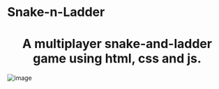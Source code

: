 # Snake-n-Ladder
<h1 align="center">A multiplayer snake-and-ladder game using html, css and js.</h1>

![image](https://github.com/user-attachments/assets/0ccc7831-0d46-4d1c-b46f-6d0b3611f2d7)
